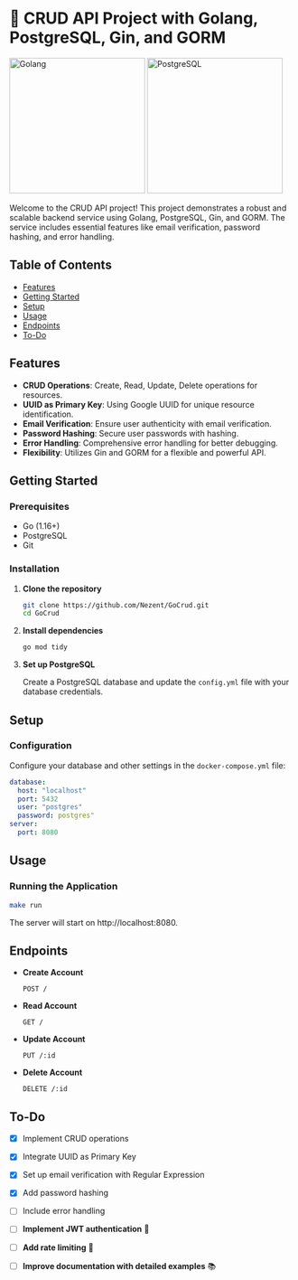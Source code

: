 # 🚀 CRUD API Project with Golang, PostgreSQL, Gin, and GORM

<img src="https://user-images.githubusercontent.com/25181517/192149581-88194d20-1a37-4be8-8801-5dc0017ffbbe.png" alt="Golang" height="240"/> <img src="https://cdn.iconscout.com/icon/free/png-256/postgresql-11-1175122.png" alt="PostgreSQL" height="240"/>

Welcome to the CRUD API project! This project demonstrates a robust and scalable backend service using Golang, PostgreSQL, Gin, and GORM. The service includes essential features like email verification, password hashing, and error handling.

## Table of Contents

- [Features](#features)
- [Getting Started](#getting-started)
- [Setup](#setup)
- [Usage](#usage)
- [Endpoints](#endpoints)
- [To-Do](#to-do)

## Features

- **CRUD Operations**: Create, Read, Update, Delete operations for resources.
- **UUID as Primary Key**: Using Google UUID for unique resource identification.
- **Email Verification**: Ensure user authenticity with email verification.
- **Password Hashing**: Secure user passwords with hashing.
- **Error Handling**: Comprehensive error handling for better debugging.
- **Flexibility**: Utilizes Gin and GORM for a flexible and powerful API.

## Getting Started

### Prerequisites

- Go (1.16+)
- PostgreSQL
- Git

### Installation

1. **Clone the repository**
    ```bash
    git clone https://github.com/Nezent/GoCrud.git
    cd GoCrud
    ```

2. **Install dependencies**
    ```bash
    go mod tidy
    ```

3. **Set up PostgreSQL**

    Create a PostgreSQL database and update the `config.yml` file with your database credentials.


## Setup

### Configuration

Configure your database and other settings in the `docker-compose.yml` file:

```yaml
database:
  host: "localhost"
  port: 5432
  user: "postgres"
  password: postgres"
server:
  port: 8080
```

## Usage

### Running the Application

```bash
make run
```
The server will start on http://localhost:8080.

## Endpoints

- **Create Account**
    ```
    POST /
    ```

- **Read Account**
    ```
    GET /
    ```

- **Update Account**
    ```
    PUT /:id
    ```

- **Delete Account**
    ```
    DELETE /:id
    ```


## To-Do

- [x] Implement CRUD operations
- [x] Integrate UUID as Primary Key
- [x] Set up email verification with Regular Expression
- [x] Add password hashing
- [ ] Include error handling
- [ ] **Implement JWT authentication** 🔐
- [ ] **Add rate limiting** 🚀
- [ ] **Improve documentation with detailed examples** 📚

